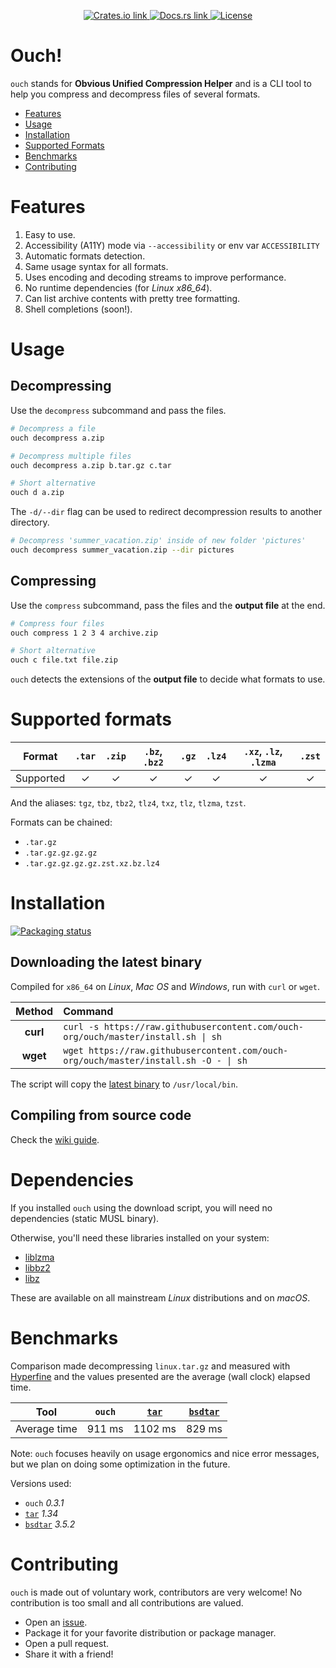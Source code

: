 <p align="center">
  <a href="https://crates.io/crates/ouch">
    <img src="https://img.shields.io/crates/v/ouch?color=6090FF&style=flat-square" alt="Crates.io link">
  </a>
  <a href="https://docs.rs/ouch">
    <img src="https://img.shields.io/docsrs/ouch?color=6090FF&style=flat-square" alt="Docs.rs link">
  </a>
  <a href="https://github.com/ouch/ouch-org/blob/master/LICENSE">
    <img src="https://img.shields.io/crates/l/ouch?color=6090FF&style=flat-square" alt="License">
  </a>
</p>

# Ouch!

`ouch` stands for **Obvious Unified Compression Helper** and is a CLI tool to help you compress and decompress files of several formats.

- [Features](#features)
- [Usage](#usage)
- [Installation](#installation)
- [Supported Formats](#supported-formats)
- [Benchmarks](#benchmarks)
- [Contributing](#contributing)

# Features

1. Easy to use.
2. Accessibility (A11Y) mode via `--accessibility` or env var `ACCESSIBILITY`
3. Automatic formats detection.
4. Same usage syntax for all formats.
5. Uses encoding and decoding streams to improve performance.
6. No runtime dependencies (for _Linux x86_64_).
7. Can list archive contents with pretty tree formatting.
8. Shell completions (soon!).

# Usage

## Decompressing

Use the `decompress` subcommand and pass the files.

```sh
# Decompress a file
ouch decompress a.zip

# Decompress multiple files
ouch decompress a.zip b.tar.gz c.tar

# Short alternative
ouch d a.zip
```

The `-d/--dir` flag can be used to redirect decompression results to another directory.

```sh
# Decompress 'summer_vacation.zip' inside of new folder 'pictures'
ouch decompress summer_vacation.zip --dir pictures
```

## Compressing

Use the `compress` subcommand, pass the files and the **output file** at the end.

```sh
# Compress four files
ouch compress 1 2 3 4 archive.zip

# Short alternative
ouch c file.txt file.zip
```

`ouch` detects the extensions of the **output file** to decide what formats to use.

# Supported formats

| Format    | `.tar` | `.zip` | `.bz`, `.bz2` | `.gz` | `.lz4` | `.xz`, `.lz`, `.lzma` | `.zst` |
|:---------:|:------:|:------:|:-------------:|:-----:|:------:|:---------------------:|:------:|
| Supported | ✓     | ✓      | ✓            | ✓     | ✓     | ✓                     | ✓     |

And the aliases: `tgz`, `tbz`, `tbz2`, `tlz4`, `txz`, `tlz`, `tlzma`, `tzst`.

Formats can be chained:

- `.tar.gz`
- `.tar.gz.gz.gz.gz`
- `.tar.gz.gz.gz.gz.zst.xz.bz.lz4`

# Installation

[![Packaging status](https://repology.org/badge/vertical-allrepos/ouch.svg)](https://repology.org/project/ouch/versions)

## Downloading the latest binary

Compiled for `x86_64` on _Linux_, _Mac OS_ and _Windows_, run with `curl` or `wget`.

| Method    | Command                                                                             |
|:---------:|:------------------------------------------------------------------------------------|
| **curl**  | `curl -s https://raw.githubusercontent.com/ouch-org/ouch/master/install.sh \| sh`   |
| **wget**  | `wget https://raw.githubusercontent.com/ouch-org/ouch/master/install.sh -O - \| sh` |

The script will copy the [latest binary](https://github.com/ouch-org/ouch/releases) to `/usr/local/bin`.

## Compiling from source code

Check the [wiki guide](https://github.com/ouch-org/ouch/wiki/Compiling-and-installing-from-source-code).

# Dependencies

If you installed `ouch` using the download script, you will need no dependencies (static MUSL binary).

Otherwise, you'll need these libraries installed on your system:

* [liblzma](https://www.7-zip.org/sdk.html)
* [libbz2](https://www.sourceware.org/bzip2/)
* [libz](https://www.zlib.net/)

These are available on all mainstream _Linux_ distributions and on _macOS_.

# Benchmarks

Comparison made decompressing `linux.tar.gz` and measured with
[Hyperfine](https://github.com/sharkdp/hyperfine) and the values presented are the average (wall clock) elapsed time.

| Tool         | `ouch` | [`tar`] | [`bsdtar`] |
|:------------:|:------:|:-------:|:----------:|
| Average time | 911 ms | 1102 ms |   829 ms   |

Note: `ouch` focuses heavily on usage ergonomics and nice error messages, but
we plan on doing some optimization in the future.

Versions used:

- `ouch` _0.3.1_
- [`tar`] _1.34_
- [`bsdtar`] _3.5.2_

# Contributing

`ouch` is made out of voluntary work, contributors are very welcome! No contribution is too small and all contributions are valued.

- Open an [issue](https://github.com/ouch-org/ouch/issues).
- Package it for your favorite distribution or package manager.
- Open a pull request.
- Share it with a friend!

[`tar`]: https://www.gnu.org/software/tar/
[`bsdtar`]: https://www.freebsd.org/cgi/man.cgi?query=bsdtar&sektion=1&format=html
